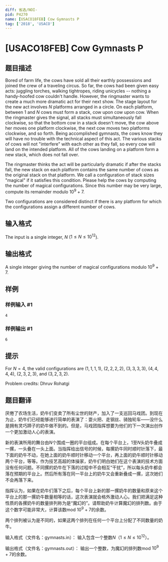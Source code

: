```yaml
---
diff: 省选/NOI-
pid: P4270
name: [USACO18FEB] Cow Gymnasts P
tag: ['2018', 'USACO']
---
```

# [USACO18FEB] Cow Gymnasts P
## 题目描述

Bored of farm life, the cows have sold all their earthly possessions and joined the crew of a traveling circus. So far, the cows had been given easy acts: juggling torches, walking tightropes, riding unicycles -- nothing a handy-hoofed cow couldn't handle. However, the ringmaster wants to create a much more dramatic act for their next show.
The stage layout for the new act involves $N$ platforms arranged in a circle. On each platform, between $1$ and $N$ cows must form a stack, cow upon cow upon cow. When the ringmaster gives the signal, all stacks must simultaneously fall clockwise, so that the bottom cow in a stack doesn't move, the cow above her moves one platform clockwise, the next cow moves two platforms clockwise, and so forth. Being accomplished gymnasts, the cows know they will have no trouble with the technical aspect of this act. The various stacks of cows will not "interfere" with each other as they fall, so every cow will land on the intended platform. All of the cows landing on a platform form a new stack, which does not fall over.

The ringmaster thinks the act will be particularly dramatic if after the stacks fall, the new stack on each platform contains the same number of cows as the original stack on that platform. We call a configuration of stack sizes "magical" if it satisfies this condition. Please help the cows by computing the number of magical configurations. Since this number may be very large, compute its remainder modulo $10^9 + 7$.

Two configurations are considered distinct if there is any platform for which the configurations assign a different number of cows.
## 输入格式

The input is a single integer, $N$ ($1 \leq N \leq 10^{12}$).
## 输出格式

A single integer giving the number of magical configurations modulo $10^9 + 7$.
## 样例

### 样例输入 #1
```
4
```
### 样例输出 #1
```
6
```
## 提示

For $N = 4$, the valid configurations are $(1,1,1,1)$, $(2,2,2,2)$, $(3,3,3,3)$, $(4,4,4,4)$, $(2,3,2,3)$, and $(3,2,3,2)$.

Problem credits: Dhruv Rohatgi
## 题目翻译

厌倦了农场生活，奶牛们变卖了所有尘世的财产，加入了一支巡回马戏团。到现在为止，奶牛们已经能够进行简单的表演了：耍火把、走钢丝、骑独轮车——没什么是拥有灵巧蹄子的奶牛做不到的。但是，马戏团指挥想要为他们的下一次演出创作一个更加激动人心的表演。

新的表演所用的舞台由$N$个围成一圈的平台组成。在每个平台上，$1$至$N$头奶牛叠成一摞，一头叠在一头上面。当指挥给出信号的时候，每摞奶牛同时顺时针落下，最下面的奶牛不动，在她上面的奶牛顺时针移动一个平台，再上面的奶牛顺时针移动两个平台，等等。作为技艺高超的体操家，奶牛们明白她们在这个表演的技术方面没有任何问题。不同摞的奶牛在下落的过程中不会相互“干扰”，所以每头奶牛都会落在预期的平台上。然后所有落在同一平台上的奶牛又会重新叠成一摞，这次她们不会再落下来。

指挥认为，如果在奶牛们落下之后，每个平台上新的那一摞奶牛的数量和原来这个平台上的那一摞奶牛数量相等的话，这次表演就会格外激动人心。我们把满足这种性质的各摞奶牛的数量排列称为是“魔幻的”。请帮助奶牛计算魔幻的排列数。由于这个数字可能非常大，计算该数mod $10^9 + 7$的余数。

两个排列被认为是不同的，如果这两个排列在任何一个平台上分配了不同数量的奶牛。

输入格式（文件名：gymnasts.in）：
输入包含一个整数$N$（$1 \leq N \leq 10^{12}$）。

输出格式（文件名：gymnasts.out）：
输出一个整数，为魔幻的排列数mod $10^9 + 7$的余数。
